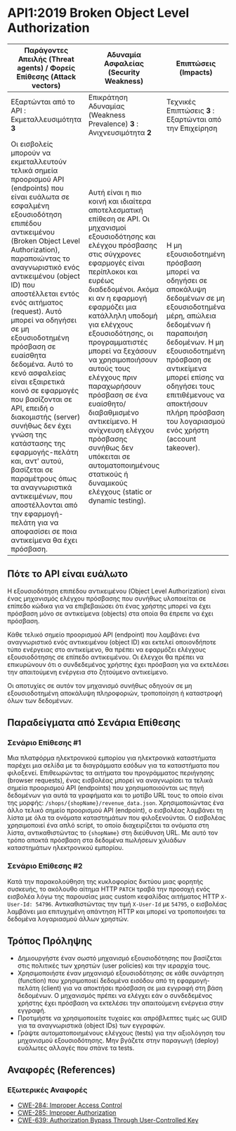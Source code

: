 API1:2019 Broken Object Level Authorization
===========================================

| Παράγοντες Απειλής (Threat agents) / Φορείς Επίθεσης (Attack vectors) | Αδυναμία Ασφαλείας (Security Weakness) | Επιπτώσεις (Impacts) |
| - | - | - |
| Εξαρτώνται από το API : Εκμεταλλευσιμότητα **3** | Επικράτηση Αδυναμίας (Weakness Prevalence) **3** : Ανιχνευσιμότητα **2** | Τεχνικές Επιπτώσεις **3** : Εξαρτώνται από την Επιχείρηση |
| Οι εισβολείς μπορούν να εκμεταλλευτούν τελικά σημεία προορισμού API (endpoints) που είναι ευάλωτα σε εσφαλμένη εξουσιοδότηση επιπέδου αντικειμένου (Broken Object Level Authorization), παραποιώντας το αναγνωριστικό ενός αντικειμένου (object ID) που αποστέλλεται εντός ενός αιτήματος (request). Αυτό μπορεί να οδηγήσει σε μη εξουσιοδοτημένη πρόσβαση σε ευαίσθητα δεδομένα. Αυτό το κενό ασφαλείας είναι εξαιρετικά κοινό σε εφαρμογές που βασίζονται σε API, επειδή ο διακομιστής (server) συνήθως δεν έχει γνώση της κατάστασης της εφαρμογής-πελάτη και, αντ' αυτού, βασίζεται σε παραμέτρους όπως τα αναγνωριστικά αντικειμένων, που αποστέλλονται από την εφαρμογή-πελάτη για να αποφασίσει σε ποια αντικείμενα θα έχει πρόσβαση. | Αυτή είναι η πιο κοινή και ιδιαίτερα αποτελεσματική επίθεση σε API. Οι μηχανισμοί εξουσιοδότησης και ελέγχου πρόσβασης στις σύγχρονες εφαρμογές είναι περίπλοκοι και ευρέως διαδεδομένοι. Ακόμα κι αν η εφαρμογή εφαρμόζει μια κατάλληλη υποδομή για ελέγχους εξουσιοδότησης, οι προγραμματιστές μπορεί να ξεχάσουν να χρησιμοποιήσουν αυτούς τους ελέγχους πριν παραχωρήσουν πρόσβαση σε ένα ευαίσθητο/διαβαθμισμένο αντικείμενο. Η ανίχνευση ελέγχου πρόσβασης συνήθως δεν υπόκειται σε αυτοματοποιημένους στατικούς ή δυναμικούς ελέγχους (static or dynamic testing). | Η μη εξουσιοδοτημένη πρόσβαση μπορεί να οδηγήσει σε αποκάλυψη δεδομένων σε μη εξουσιοδοτημένα μέρη, απώλεια δεδομένων ή παραποιήση δεδομένων. Η μη εξουσιοδοτημένη πρόσβαση σε αντικείμενα μπορεί επίσης να οδηγήσει τους επιτιθέμενους να αποκτήσουν πλήρη πρόσβαση του λογαριασμού ενός χρήστη (account takeover). |

## Πότε το API είναι ευάλωτο

Η εξουσιοδότηση επιπέδου αντικειμένου (Object Level Authorization) είναι ένας μηχανισμός ελέγχου πρόσβασης 
που συνήθως υλοποιείται σε επίπεδο κώδικα για να επιβεβαιώσει ότι ένας χρήστης 
μπορεί να έχει πρόσβαση μόνο σε αντικείμενα (objects) στα οποία θα έπρεπε να έχει πρόσβαση.

Κάθε τελικό σημείο προορισμού API (endpoint) που λαμβάνει ένα αναγνωριστικό ενός αντικειμένου (object ID) και εκτελεί 
οποιονδήποτε τύπο ενέργειας στο αντικείμενο, θα πρέπει να εφαρμόζει ελέγχους εξουσιοδότησης 
σε επίπεδο αντικειμένου. Οι έλεγχοι θα πρέπει να επικυρώνουν ότι ο συνδεδεμένος χρήστης 
έχει πρόσβαση για να εκτελέσει την απαιτούμενη ενέργεια στο ζητούμενο αντικείμενο.

Οι αποτυχίες σε αυτόν τον μηχανισμό συνήθως οδηγούν σε μη εξουσιοδοτημένη αποκάλυψη 
πληροφοριών, τροποποίηση ή καταστροφή όλων των δεδομένων.

## Παραδείγματα από Σενάρια Επίθεσης

### Σενάριο Επίθεσης #1

Μια πλατφόρμα ηλεκτρονικού εμπορίου για ηλεκτρονικά καταστήματα παρέχει μια σελίδα 
με τα διαγράμματα εσόδων για τα καταστήματα που φιλοξενεί. Επιθεωρώντας 
τα αιτήματα του προγράμματος περιήγησης (browser requests), ένας εισβολέας μπορεί να αναγνωρίσει τα 
τελικά σημεία προορισμού API (endpoints) που χρησιμοποιούνται ως πηγή δεδομένων για αυτά τα γραφήματα 
και το μοτίβο URL τους το οποίο είναι της μορφής: `/shops/{shopName}/revenue_data.json`. Χρησιμοποιώντας ένα άλλο 
τελικό σημείο προορισμού API (endpoint), ο εισβολέας λαμβάνει τη λίστα με όλα τα ονόματα καταστημάτων 
που φιλοξενούνται. Ο εισβολέας χρησιμοποιεί ένα απλό script, το οποίο διαχειρίζεται τα ονόματα στη λίστα, αντικαθιστώντας 
το `{shopName}` στη διεύθυνση URL. Με αυτό τον τρόπο αποκτά πρόσβαση στα δεδομένα πωλήσεων 
χιλιάδων καταστημάτων ηλεκτρονικού εμπορίου.

### Σενάριο Επίθεσης #2

Κατά την παρακολούθηση της κυκλοφορίας δικτύου μιας φορητής συσκευής, το ακόλουθο 
αίτημα HTTP `PATCH` τραβά την προσοχή ενός εισβολέα λόγω της παρουσίας μιας 
custom κεφαλίδας αιτήματος HTTP `X-User-Id: 54796`. Αντικαθιστώντας την 
τιμή `X-User-Id` με `54795`, ο εισβολέας λαμβάνει μια επιτυχημένη απάντηση HTTP 
και μπορεί να τροποποιήσει τα δεδομένα λογαριασμού άλλων χρηστών.

## Τρόπος Πρόληψης

* Δημιουργήστε έναν σωστό μηχανισμό εξουσιοδότησης που βασίζεται στις πολιτικές των χρηστών (user policies) και την ιεραρχία τους.
* Χρησιμοποιήστε έναν μηχανισμό εξουσιοδότησης σε κάθε συνάρτηση (function) που χρησιμοποιεί δεδομένα εισόδου από τη εφαρμογή-πελάτη (client) για να αποκτήσει πρόσβαση σε μια εγγραφή στη βάση δεδομένων. Ο μηχανισμός πρέπει να ελέγχει εάν ο συνδεδεμένος 
χρήστης έχει πρόσβαση να εκτελέσει την απαιτούμενη ενέργεια στην εγγραφή.
* Προτιμήστε να χρησιμοποιείτε τυχαίες και απρόβλεπτες τιμές ως GUID για τα 
αναγνωριστικά (object IDs) των εγγραφών.
* Γράψτε αυτοματοποιημένους ελέγχους (tests) για την αξιολόγηση του μηχανισμού εξουσιοδότησης. Μην βγάζετε στην παραγωγή (deploy) ευάλωτες αλλαγές που σπάνε τα tests.

## Αναφορές (References)

### Εξωτερικές Αναφορές

* [CWE-284: Improper Access Control][1]
* [CWE-285: Improper Authorization][2]
* [CWE-639: Authorization Bypass Through User-Controlled Key][3]

[1]: https://cwe.mitre.org/data/definitions/284.html
[2]: https://cwe.mitre.org/data/definitions/285.html
[3]: https://cwe.mitre.org/data/definitions/639.html

